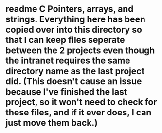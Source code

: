 # readme C Pointers, arrays, and strings. Everything here has been copied over into this directory so that I can keep files seperate between the 2 projects even though the intranet requires the same directory name as the last project did. (This doesn't cause an issue because I've finished the last project, so it won't need to check for these files, and if it ever does, I can just move them back.)